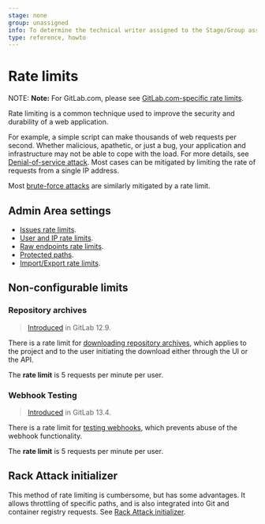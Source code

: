 ```yaml
---
stage: none
group: unassigned
info: To determine the technical writer assigned to the Stage/Group associated with this page, see https://about.gitlab.com/handbook/engineering/ux/technical-writing/#assignments
type: reference, howto
---
```


# Rate limits

NOTE: **Note:**
For GitLab.com, please see
[GitLab.com-specific rate limits](../user/gitlab_com/index.md#gitlabcom-specific-rate-limits).

Rate limiting is a common technique used to improve the security and durability
of a web application.

For example, a simple script can make thousands of web requests per second.
Whether malicious, apathetic, or just a bug, your application and infrastructure
may not be able to cope with the load. For more details, see
[Denial-of-service attack](https://en.wikipedia.org/wiki/Denial-of-service_attack).
Most cases can be mitigated by limiting the rate of requests from a single IP address.

Most [brute-force attacks](https://en.wikipedia.org/wiki/Brute-force_attack) are
similarly mitigated by a rate limit.

## Admin Area settings

- [Issues rate limits](../user/admin_area/settings/rate_limit_on_issues_creation.md).
- [User and IP rate limits](../user/admin_area/settings/user_and_ip_rate_limits.md).
- [Raw endpoints rate limits](../user/admin_area/settings/rate_limits_on_raw_endpoints.md).
- [Protected paths](../user/admin_area/settings/protected_paths.md).
- [Import/Export rate limits](../user/admin_area/settings/import_export_rate_limits.md).

## Non-configurable limits

### Repository archives

> [Introduced](https://gitlab.com/gitlab-org/gitlab/-/merge_requests/25750) in GitLab 12.9.

There is a rate limit for [downloading repository archives](../api/repositories.md#get-file-archive),
which applies to the project and to the user initiating the download either through the UI or the API.

The **rate limit** is 5 requests per minute per user.

### Webhook Testing

> [Introduced](https://gitlab.com/gitlab-org/gitlab/-/commit/35bc85c3ca093fee58d60dacdc9ed1fd9a15adec) in GitLab 13.4.

There is a rate limit for [testing webhooks](../user/project/integrations/webhooks.md#testing-webhooks), which prevents abuse of the webhook functionality.

The **rate limit** is 5 requests per minute per user.

## Rack Attack initializer

This method of rate limiting is cumbersome, but has some advantages. It allows
throttling of specific paths, and is also integrated into Git and container
registry requests. See [Rack Attack initializer](rack_attack.md).
